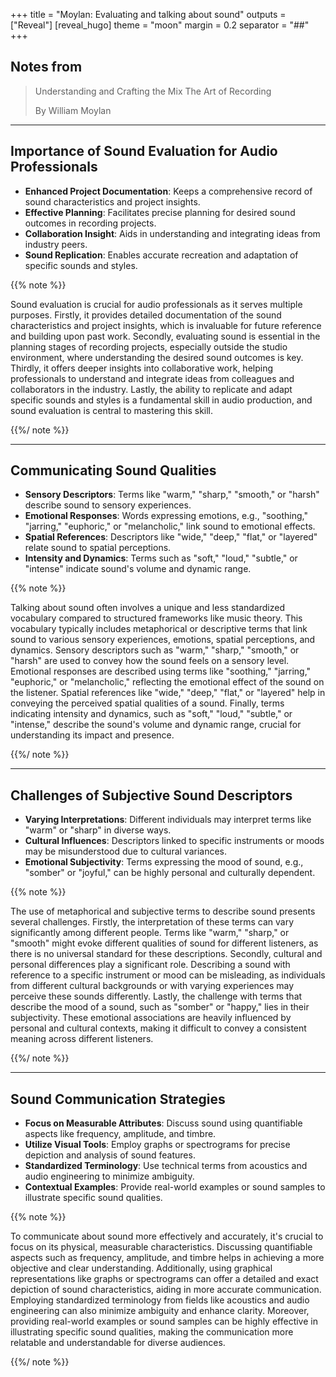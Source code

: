 +++
title = "Moylan: Evaluating and talking about sound"
outputs = ["Reveal"]
[reveal_hugo]
theme = "moon"
margin = 0.2
separator = "##"
+++

## Notes from 

> Understanding and Crafting the Mix The Art of Recording
> 
> By William Moylan

---

## Importance of Sound Evaluation for Audio Professionals

- **Enhanced Project Documentation**: Keeps a comprehensive record of sound characteristics and project insights.
- **Effective Planning**: Facilitates precise planning for desired sound outcomes in recording projects.
- **Collaboration Insight**: Aids in understanding and integrating ideas from industry peers.
- **Sound Replication**: Enables accurate recreation and adaptation of specific sounds and styles.

{{% note %}}

Sound evaluation is crucial for audio professionals as it serves multiple purposes. Firstly, it provides detailed documentation of the sound characteristics and project insights, which is invaluable for future reference and building upon past work. Secondly, evaluating sound is essential in the planning stages of recording projects, especially outside the studio environment, where understanding the desired sound outcomes is key. Thirdly, it offers deeper insights into collaborative work, helping professionals to understand and integrate ideas from colleagues and collaborators in the industry. Lastly, the ability to replicate and adapt specific sounds and styles is a fundamental skill in audio production, and sound evaluation is central to mastering this skill.

{{%/ note %}}

---

## Communicating Sound Qualities

- **Sensory Descriptors**: Terms like "warm," "sharp," "smooth," or "harsh" describe sound to sensory experiences.
- **Emotional Responses**: Words expressing emotions, e.g., "soothing," "jarring," "euphoric," or "melancholic," link sound to emotional effects.
- **Spatial References**: Descriptors like "wide," "deep," "flat," or "layered" relate sound to spatial perceptions.
- **Intensity and Dynamics**: Terms such as "soft," "loud," "subtle," or "intense" indicate sound's volume and dynamic range.

{{% note %}}

Talking about sound often involves a unique and less standardized vocabulary compared to structured frameworks like music theory. This vocabulary typically includes metaphorical or descriptive terms that link sound to various sensory experiences, emotions, spatial perceptions, and dynamics. Sensory descriptors such as "warm," "sharp," "smooth," or "harsh" are used to convey how the sound feels on a sensory level. Emotional responses are described using terms like "soothing," "jarring," "euphoric," or "melancholic," reflecting the emotional effect of the sound on the listener. Spatial references like "wide," "deep," "flat," or "layered" help in conveying the perceived spatial qualities of a sound. Finally, terms indicating intensity and dynamics, such as "soft," "loud," "subtle," or "intense," describe the sound's volume and dynamic range, crucial for understanding its impact and presence.

{{%/ note %}}

---

## Challenges of Subjective Sound Descriptors

- **Varying Interpretations**: Different individuals may interpret terms like "warm" or "sharp" in diverse ways.
- **Cultural Influences**: Descriptors linked to specific instruments or moods may be misunderstood due to cultural variances.
- **Emotional Subjectivity**: Terms expressing the mood of sound, e.g., "somber" or "joyful," can be highly personal and culturally dependent.

{{% note %}}

The use of metaphorical and subjective terms to describe sound presents several challenges. Firstly, the interpretation of these terms can vary significantly among different people. Terms like "warm," "sharp," or "smooth" might evoke different qualities of sound for different listeners, as there is no universal standard for these descriptions. Secondly, cultural and personal differences play a significant role. Describing a sound with reference to a specific instrument or mood can be misleading, as individuals from different cultural backgrounds or with varying experiences may perceive these sounds differently. Lastly, the challenge with terms that describe the mood of a sound, such as "somber" or "happy," lies in their subjectivity. These emotional associations are heavily influenced by personal and cultural contexts, making it difficult to convey a consistent meaning across different listeners.

{{%/ note %}}

---

## Sound Communication Strategies

- **Focus on Measurable Attributes**: Discuss sound using quantifiable aspects like frequency, amplitude, and timbre.
- **Utilize Visual Tools**: Employ graphs or spectrograms for precise depiction and analysis of sound features.
- **Standardized Terminology**: Use technical terms from acoustics and audio engineering to minimize ambiguity.
- **Contextual Examples**: Provide real-world examples or sound samples to illustrate specific sound qualities.

{{% note %}}

To communicate about sound more effectively and accurately, it's crucial to focus on its physical, measurable characteristics. Discussing quantifiable aspects such as frequency, amplitude, and timbre helps in achieving a more objective and clear understanding. Additionally, using graphical representations like graphs or spectrograms can offer a detailed and exact depiction of sound characteristics, aiding in more accurate communication. Employing standardized terminology from fields like acoustics and audio engineering can also minimize ambiguity and enhance clarity. Moreover, providing real-world examples or sound samples can be highly effective in illustrating specific sound qualities, making the communication more relatable and understandable for diverse audiences.

{{%/ note %}}

